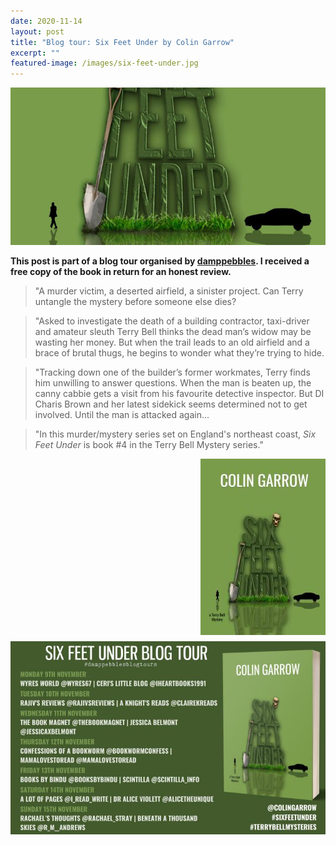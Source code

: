 ```yaml
---
date: 2020-11-14
layout: post
title: "Blog tour: Six Feet Under by Colin Garrow"
excerpt: ""
featured-image: /images/six-feet-under.jpg
---
```


![Six Feet Under](/images/six-feet-under.jpg)

**This post is part of a blog tour organised by [damppebbles](https://damppebbles.com/). I received a free copy of the book in return for an honest review.**

> "A murder victim, a deserted airfield, a sinister project. Can Terry untangle the mystery before someone else dies?

> "Asked to investigate the death of a building contractor, taxi-driver and amateur sleuth Terry Bell thinks the dead man’s widow may be wasting her money. But when the trail leads to an old airfield and a brace of brutal thugs, he begins to wonder what they’re trying to hide.

> "Tracking down one of the builder’s former workmates, Terry finds him unwilling to answer questions. When the man is beaten up, the canny cabbie gets a visit from his favourite detective inspector. But DI Charis Brown and her latest sidekick seems determined not to get involved. Until the man is attacked again...

> "In this murder/mystery series set on England's northeast coast, <cite>Six Feet Under</cite> is book \#4 in the Terry Bell Mystery series."

<img src="/images/six-feet-under-200.jpg" alt="Six Feet Under" style="float: right; margin-bottom: 10px; margin-left: 10px;">



![Six Feet Under blog tour banner](/images/six-feet-under-banner.jpg)
